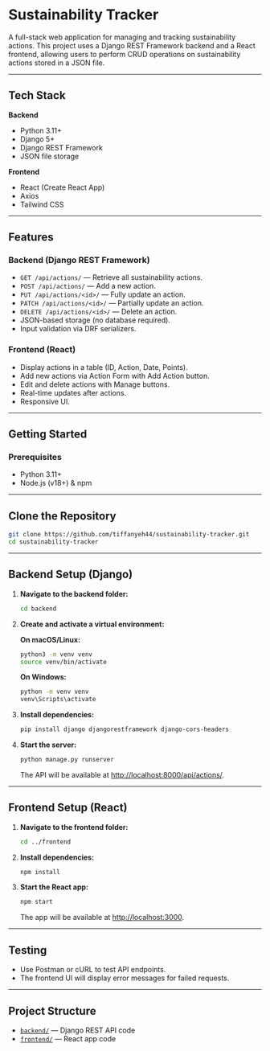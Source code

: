 # Sustainability Tracker

A full-stack web application for managing and tracking sustainability actions. This project uses a Django REST Framework backend and a React frontend, allowing users to perform CRUD operations on sustainability actions stored in a JSON file.

---

## Tech Stack

**Backend**

- Python 3.11+
- Django 5+
- Django REST Framework
- JSON file storage

**Frontend**

- React (Create React App)
- Axios
- Tailwind CSS

---

## Features

### Backend (Django REST Framework)

- `GET /api/actions/` — Retrieve all sustainability actions.
- `POST /api/actions/` — Add a new action.
- `PUT /api/actions/<id>/` — Fully update an action.
- `PATCH /api/actions/<id>/` — Partially update an action.
- `DELETE /api/actions/<id>/` — Delete an action.
- JSON-based storage (no database required).
- Input validation via DRF serializers.

### Frontend (React)

- Display actions in a table (ID, Action, Date, Points).
- Add new actions via Action Form with Add Action button.
- Edit and delete actions with Manage buttons.
- Real-time updates after actions.
- Responsive UI.

---

## Getting Started

### Prerequisites

- Python 3.11+
- Node.js (v18+) & npm

---

## Clone the Repository

```bash
git clone https://github.com/tiffanyeh44/sustainability-tracker.git
cd sustainability-tracker
```

---

## Backend Setup (Django)

1. **Navigate to the backend folder:**

   ```bash
   cd backend
   ```

2. **Create and activate a virtual environment:**

   **On macOS/Linux:**
   ```bash
   python3 -m venv venv
   source venv/bin/activate
   ```

   **On Windows:**
   ```bash
   python -m venv venv
   venv\Scripts\activate
   ```

3. **Install dependencies:**

   ```bash
   pip install django djangorestframework django-cors-headers
   ```

4. **Start the server:**

   ```bash
   python manage.py runserver
   ```

   The API will be available at [http://localhost:8000/api/actions/](http://localhost:8000/api/actions/).

---

## Frontend Setup (React)

1. **Navigate to the frontend folder:**

   ```bash
   cd ../frontend
   ```

2. **Install dependencies:**

   ```bash
   npm install
   ```

3. **Start the React app:**

   ```bash
   npm start
   ```

   The app will be available at [http://localhost:3000](http://localhost:3000).

---

## Testing

- Use Postman or cURL to test API endpoints.
- The frontend UI will display error messages for failed requests.

---

## Project Structure

- [`backend/`](./backend) — Django REST API code
- [`frontend/`](./frontend) — React app code
